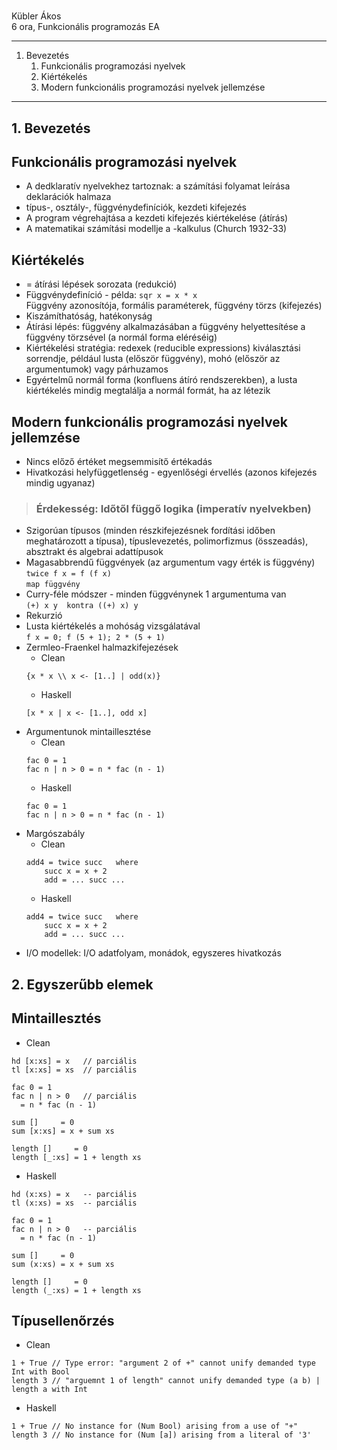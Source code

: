 #

Kübler Ákos<br>
6 ora, Funkcionális programozás EA

---
1. Bevezetés
    1. Funkcionális programozási nyelvek
    2. Kiértékelés
    3. Modern funkcionális programozási nyelvek jellemzése
---

## 1. Bevezetés
## Funkcionális programozási nyelvek
- A dedklaratív nyelvekhez tartoznak: a számítási folyamat leírása deklarációk halmaza
- típus-, osztály-, függvénydefiníciók, kezdeti kifejezés
- A program végrehajtása a kezdeti kifejezés kiértékelése (átírás)
- A matematikai számítási modellje a <lambda>-kalkulus (Church 1932-33)

## Kiértékelés
- = átírási lépések sorozata (redukció)
- Függvénydefiníció - példa: `sqr x = x * x`<br>
Függvény azonosítója, formális paraméterek, függvény törzs (kifejezés)
- Kiszámíthatóság, hatékonyság
- Átírási lépés: függvény alkalmazásában a függvény helyettesítése a függvény törzsével (a normál forma eléréséig)
- Kiértékelési stratégia: redexek (reducible expressions) kiválasztási sorrendje, például lusta (először függvény), mohó (először az argumentumok) vagy párhuzamos
- Egyértelmű normál forma (konfluens átíró rendszerekben), a lusta kiértékelés mindig megtalálja a normál formát, ha az létezik

## Modern funkcionális programozási nyelvek jellemzése
- Nincs előző értéket megsemmisítő értékadás
- Hivatkozási helyfüggetlenség - egyenlőségi érvellés (azonos kifejezés mindig ugyanaz)
>### Érdekesség: Időtől függő logika (imperatív nyelvekben)
- Szigorúan típusos (minden részkifejezésnek fordítási időben meghatározott a típusa), típuslevezetés, polimorfizmus (összeadás), absztrakt és algebrai adattípusok
- Magasabbrendű függvények (az argumentum vagy érték is függvény)<br>
`twice f x = f (f x)`<br>
`map függvény`
- Curry-féle módszer - minden függvénynek 1 argumentuma van<br>
`(+) x y  kontra ((+) x) y`
- Rekurzió
- Lusta kiértékelés a mohóság vizsgálatával<br>
`f x = 0; f (5 + 1); 2 * (5 + 1)`
- Zermleo-Fraenkel halmazkifejezések
    - Clean
    ```
    {x * x \\ x <- [1..] | odd(x)}
    ```
    - Haskell
    ```
    [x * x | x <- [1..], odd x]
    ```
- Argumentunok mintaillesztése
    - Clean
    ```
    fac 0 = 1
    fac n | n > 0 = n * fac (n - 1)
    ```
    - Haskell
    ```
    fac 0 = 1
    fac n | n > 0 = n * fac (n - 1)
    ```
- Margószabály
    - Clean
    ```
    add4 = twice succ   where
        succ x = x + 2
        add = ... succ ...
    ```
    - Haskell
    ```
    add4 = twice succ   where
        succ x = x + 2
        add = ... succ ...
    ```
- I/O modellek: I/O adatfolyam, monádok, egyszeres hivatkozás
## 2. Egyszerűbb elemek
## Mintaillesztés
- Clean
```
hd [x:xs] = x   // parciális
tl [x:xs] = xs  // parciális

fac 0 = 1
fac n | n > 0   // parciális
  = n * fac (n - 1)

sum []     = 0
sum [x:xs] = x + sum xs

length []     = 0
length [_:xs] = 1 + length xs
```
- Haskell
```
hd (x:xs) = x   -- parciális
tl (x:xs) = xs  -- parciális

fac 0 = 1
fac n | n > 0   -- parciális
  = n * fac (n - 1)

sum []     = 0
sum (x:xs) = x + sum xs

length []     = 0
length (_:xs) = 1 + length xs
```
## Típusellenőrzés
- Clean
```
1 + True // Type error: "argument 2 of +" cannot unify demanded type Int with Bool
length 3 // "arguemnt 1 of length" cannot unify demanded type (a b) | length a with Int
```
- Haskell
```
1 + True // No instance for (Num Bool) arising from a use of "+"
length 3 // No instance for (Num [a]) arising from a literal of '3'
```